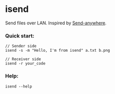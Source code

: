 # isend

Send files over LAN. Inspired by [Send-anywhere](https://send-anywhere.com/#transfer).

### Quick start:
    // Sender side
    isend -s -m "Hello, I'm from isend" a.txt b.png

    // Receiver side
    isend -r your_code

### Help:

    isend --help
